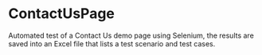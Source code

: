 # ContactUsPage

Automated test of a Contact Us demo page using Selenium, the results are saved into an Excel file that lists a test scenario and test cases.

